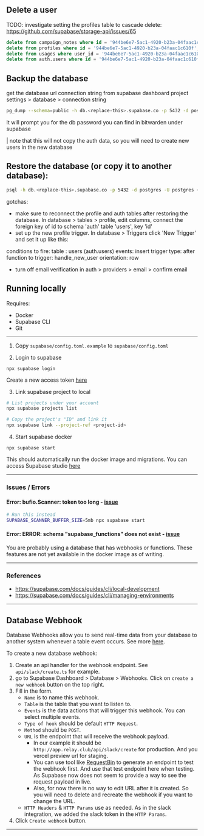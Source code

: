 ## Delete a user

TODO: investigate setting the profiles table to cascade delete: https://github.com/supabase/storage-api/issues/65

```sql
delete from campaign_notes where id = '944be6e7-5ac1-4920-b23a-04faac1c610f';
delete from profiles where id = '944be6e7-5ac1-4920-b23a-04faac1c610f';
delete from usages where user_id = '944be6e7-5ac1-4920-b23a-04faac1c610f';
delete from auth.users where id = '944be6e7-5ac1-4920-b23a-04faac1c610f';
```

## Backup the database

get the database url connection string from supabase dashboard project settings > database > connection string

```bash
pg_dump --schema=public -h db.<replace-this>.supabase.co -p 5432 -d postgres -U postgres > backup.sql
```

It will prompt you for the db password you can find in bitwarden under supabase

| note that this will not copy the auth data, so you will need to create new users in the new database

## Restore the database (or copy it to another database):

```bash
psql -h db.<replace-this>.supabase.co -p 5432 -d postgres -U postgres < backup.sql
```

gotchas:

-   make sure to reconnect the profile and auth tables after restoring the database. In database > tables > profile, edit columns, connect the foreign key of id to schema 'auth' table 'users', key 'id'
-   set up the new profile trigger. In database > Triggers click 'New Trigger' and set it up like this:

conditions to fire: table : users (auth.users)
events: insert
trigger type: after
function to trigger: handle_new_user
orientation: row

-   turn off email verification in auth > providers > email > confirm email

## Running locally

Requires:

-   Docker
-   Supabase CLI
-   Git

---

1. Copy `supabase/config.toml.example` to `supabase/config.toml`

2. Login to supabase

```
npx supabase login
```

Create a new access token [here](https://app.supabase.com/account/tokens)

3. Link supabase project to local

```bash
# List projects under your account
npx supabase projects list

# Copy the project's "ID" and link it
npx supabase link --project-ref <project-id>
```

4. Start supabase docker

```
npx supabase start
```

This should automatically run the docker image and migrations. You can access Supabase studio [here](http://localhost:54323)

---

### Issues / Errors

#### Error: bufio.Scanner: token too long - [issue](https://github.com/supabase/cli/issues/274#issuecomment-1278497195)

```bash
# Run this instead
SUPABASE_SCANNER_BUFFER_SIZE=5mb npx supabase start
```

#### Error: ERROR: schema "supabase_functions" does not exist - [issue](https://github.com/supabase/supabase/issues?q=is%3Aissue+is%3Aopen+supabase_functions)

You are probably using a database that has webhooks or functions.
These features are not yet available in the docker image as of writing.

---

### References

-   https://supabase.com/docs/guides/cli/local-development
-   https://supabase.com/docs/guides/cli/managing-environments

---

## Database Webhook

Database Webhooks allow you to send real-time data from your database to another system whenever a table event occurs. See more [here](https://supabase.com/docs/guides/database/webhooks).

To create a new database webhook:

1. Create an api handler for the webhook endpoint. See `api/slack/create.ts` for example.
2. go to Supabase Dashboard > Database > Webhooks. Click on `create a new webhook` button on the top right.
3. Fill in the form.
    - `Name` is to name this webhook.
    - `Table` is the table that you want to listen to.
    - `Events` is the data actions that will trigger this webhook. You can select multiple events.
    - `Type of hook` should be default `HTTP Request`.
    - `Method` should be `POST`.
    - `URL` is the endpoint that will receive the webhook payload.
        - In our example it should be `http://app.relay.club/api/slack/create` for production. And you vercel preview url for staging.
        - You can use tool like [RequestBin](https://requestbin.com/) to generate an endpoint to test the webhook first. And use that test endpoint here when testing. As Supabase now does not seem to provide a way to see the request payload in live.
        - Also, for now there is no way to edit URL after it is created. So you will need to delete and recreate the webhook if you want to change the URL.
    - `HTTP Headers` & `HTTP Params` use as needed. As in the slack integration, we added the slack token in the `HTTP Params`.
4. Click `Create webhook` button.

---
